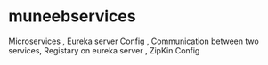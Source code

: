 # muneebservices
Microservices , Eureka server Config , Communication between two services, Registary on eureka server , ZipKin Config

